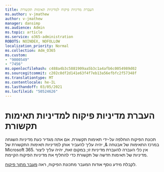 ```yaml
---
title: העברת מדיניות פיקוח למדיניות תאימות תקשורת
ms.author: v-jmathew
author: v-jmathew
manager: dansimp
ms.audience: Admin
ms.topic: article
ms.service: o365-administration
ROBOTS: NOINDEX, NOFOLLOW
localization_priority: Normal
ms.collection: Adm_O365
ms.custom:
- "9000549"
- "7456"
ms.openlocfilehash: c488a4b3c5881909aa5b3c1a4afb6c0054989d02
ms.sourcegitcommit: c202c0df2d141e63f4f7eb13a56efbfc2f57348f
ms.translationtype: MT
ms.contentlocale: he-IL
ms.lasthandoff: 03/05/2021
ms.locfileid: "50524626"
---
```

# <a name="migrate-supervision-policies-to-communication-compliance-policies"></a>העברת מדיניות פיקוח למדיניות תאימות תקשורת

תכונת הפיקוח הוחלפה על-ידי תאימות תקשורת. אם אתה מגדיר כעת מדיניות השגחה במרכז התאימות של אבטחה &, יהיה עליך להעביר אותן למדיניות תאימות התקשורת של Microsoft 365. אין כלי העברה להעברת מדיניות זו; במקום זאת, יהיה עליך ליצור מדיניות של תאימות חדשה של תקשורת כדי להחליף את מדיניות הפיקוח הקיימת.

לקבלת מידע נוסף אודות המעבר מתכונת הפיקוח, ראה [מעבר מתוך פיקוח](https://go.microsoft.com/fwlink/?linkid=2128750).
